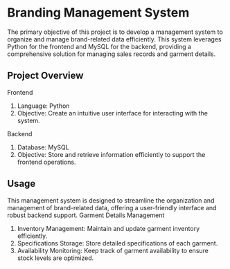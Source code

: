 # Branding Management System
The primary objective of this project is to develop a management system to organize and manage brand-related data efficiently. This system leverages Python for the frontend and MySQL for the backend, providing a comprehensive solution for managing sales records and garment details.

## Project Overview
Frontend
1. Language: Python
2. Objective: Create an intuitive user interface for interacting with the system.

Backend
1. Database: MySQL
2. Objective: Store and retrieve information efficiently to support the frontend operations.

## Usage
This management system is designed to streamline the organization and management of brand-related data, offering a user-friendly interface and robust backend support.
Garment Details Management
1. Inventory Management: Maintain and update garment inventory efficiently.
2. Specifications Storage: Store detailed specifications of each garment.
3. Availability Monitoring: Keep track of garment availability to ensure stock levels are optimized.

